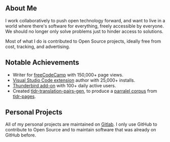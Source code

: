 ## About Me

I work collaboratively to push open technology forward, and want to live in a world where there's software for everything, freely accessible by everyone. We should no longer only solve problems just to hinder access to solutions.

Most of what I do is contributed to Open Source projects, ideally free from cost, tracking, and advertising.

## Notable Achievements

* Writer for [freeCodeCamp](https://www.freecodecamp.org/news/author/seth/) with 150,000+ page views.
* [Visual Studio Code extension](https://marketplace.visualstudio.com/items?itemName=elypia.magick-image-reader) author with 25,000+ installs.
* [Thunderbird add-on](https://addons.thunderbird.net/thunderbird/user/SethFalco/) with 100+ daily active users.
* Created [tldr-translation-pairs-gen](https://github.com/tldr-pages/tldr-translation-pairs-gen), to produce a [parralel corpus](https://opus.nlpl.eu/tldr-pages/corpus/version/tldr-pages) from [tldr-pages](https://github.com/tldr-pages/tldr).

## Personal Projects

All of my personal projects are maintained on [Gitlab](https://gitlab.com/SethFalco). I only use GitHub to contribute to Open Source and to maintain software that was already on GitHub before.
